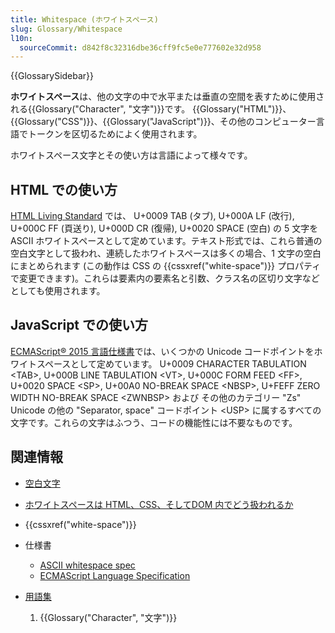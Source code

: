```yaml
---
title: Whitespace (ホワイトスペース)
slug: Glossary/Whitespace
l10n:
  sourceCommit: d842f8c32316dbe36cff9fc5e0e777602e32d958
---
```


{{GlossarySidebar}}

**ホワイトスペース**は、他の文字の中で水平または垂直の空間を表すために使用される{{Glossary("Character", "文字")}}です。 {{Glossary("HTML")}}、{{Glossary("CSS")}}、{{Glossary("JavaScript")}}、その他のコンピューター言語でトークンを区切るためによく使用されます。

ホワイトスペース文字とその使い方は言語によって様々です。

## HTML での使い方

[HTML Living Standard](https://html.spec.whatwg.org/) では、 U+0009 TAB (タブ), U+000A LF (改行), U+000C FF (頁送り), U+000D CR (復帰), U+0020 SPACE (空白) の 5 文字を ASCII ホワイトスペースとして定めています。テキスト形式では、これら普通の空白文字として扱われ、連続したホワイトスペースは多くの場合、1 文字の空白にまとめられます (この動作は CSS の {{cssxref("white-space")}} プロパティで変更できます)。これらは要素内の要素名と引数、クラス名の区切り文字などとしても使用されます。

## JavaScript での使い方

[ECMAScript® 2015 言語仕様書](https://www.ecma-international.org/ecma-262/6.0/#sec-white-space)では、いくつかの Unicode コードポイントをホワイトスペースとして定めています。 U+0009 CHARACTER TABULATION \<TAB>, U+000B LINE TABULATION \<VT>, U+000C FORM FEED \<FF>, U+0020 SPACE \<SP>, U+00A0 NO-BREAK SPACE \<NBSP>, U+FEFF ZERO WIDTH NO-BREAK SPACE \<ZWNBSP> および その他のカテゴリー "Zs" Unicode の他の "Separator, space" コードポイント \<USP> に属するすべての文字です。これらの文字はふつう、コードの機能性には不要なものです。

## 関連情報

- [空白文字](https://ja.wikipedia.org/wiki/空白文字)
- [ホワイトスペースは HTML、CSS、そしてDOM 内でどう扱われるか](/ja/docs/Web/API/Document_Object_Model/Whitespace)
- {{cssxref("white-space")}}
- 仕様書

  - [ASCII whitespace spec](https://infra.spec.whatwg.org/#ascii-whitespace)
  - [ECMAScript Language Specification](https://tc39.es/ecma262/multipage/ecmascript-language-lexical-grammar.html#sec-white-space)

- [用語集](/ja/docs/Glossary)

  1. {{Glossary("Character", "文字")}}
